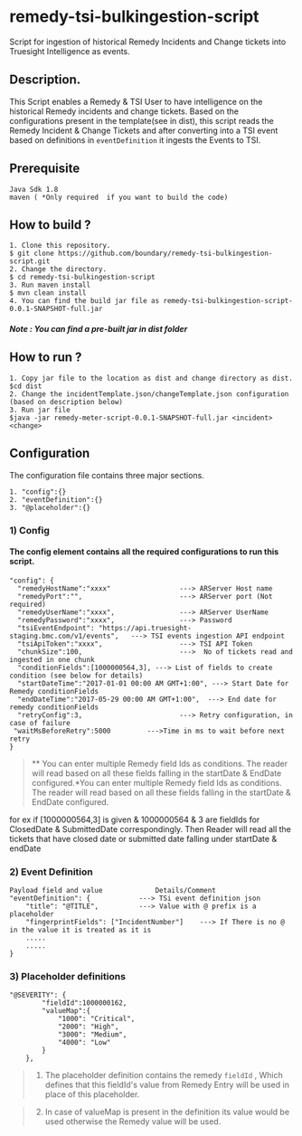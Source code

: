 # remedy-tsi-bulkingestion-script
Script for ingestion of historical Remedy Incidents and Change tickets into Truesight Intelligence as events.

## Description.

This Script enables a Remedy & TSI User to have intelligence on the historical Remedy incidents and change tickets. Based on the configurations present in the template(see in dist), this script reads the Remedy Incident & Change Tickets and after converting into a TSI event based on definitions in  `eventDefinition` it ingests the Events to TSI.

## Prerequisite 
```
Java Sdk 1.8
maven ( *Only required  if you want to build the code)
```
## How to build ? 
```
1. Clone this repository.
$ git clone https://github.com/boundary/remedy-tsi-bulkingestion-script.git
2. Change the directory.
$ cd remedy-tsi-bulkingestion-script
3. Run maven install
$ mvn clean install
4. You can find the build jar file as remedy-tsi-bulkingestion-script-0.0.1-SNAPSHOT-full.jar
```
##### Note : You can find a pre-built jar in dist folder

## How to run ?
```
1. Copy jar file to the location as dist and change directory as dist.
$cd dist
2. Change the incidentTemplate.json/changeTemplate.json configuration (based on description below)
3. Run jar file
$java -jar remedy-meter-script-0.0.1-SNAPSHOT-full.jar <incident> <change>
```
## Configuration
   The configuration file contains three major sections.


    1. "config":{}
    2. "eventDefinition":{}
    3. "@placeholder":{}


### 1) Config

#### The config element contains all the required configurations to run this script.
```
"config": {
  "remedyHostName":"xxxx"       	      ---> ARServer Host name
  "remedyPort":"",                        ---> ARServer port (Not required)
  "remedyUserName":"xxxx",                ---> ARServer UserName
  "remedyPassword":"xxxx",                ---> Password
  "tsiEventEndpoint": "https://api.truesight-staging.bmc.com/v1/events",   ---> TSI events ingestion API endpoint
  "tsiApiToken":"xxxx",                   ---> TSI API Token
  "chunkSize":100,                        --->  No of tickets read and ingested in one chunk
  "conditionFields":[1000000564,3], ---> List of fields to create condition (see below for details)
  "startDateTime":"2017-01-01 00:00 AM GMT+1:00", ---> Start Date for Remedy conditionFields
  "endDateTime":"2017-05-29 00:00 AM GMT+1:00",  ---> End date for remedy conditionFields
  "retryConfig":3,                        ---> Retry configuration, in case of failure
 "waitMsBeforeRetry":5000         --->Time in ms to wait before next retry
}

```

> ** You can enter multiple Remedy field Ids as conditions. The reader will read based on all these fields falling in the startDate & EndDate configured.*You can enter multiple Remedy field Ids as conditions. The reader will read based on all these fields falling in the startDate & EndDate configured.

for ex if [1000000564,3] is given & 1000000564 & 3  are fieldIds for ClosedDate & SubmittedDate correspondingly. Then Reader will read all the tickets that have closed date or submitted date falling under startDate & endDate 

### 2) Event Definition
```
Payload field and value				Details/Comment
"eventDefinition": {			---> TSi event definition json
	"title": "@TITLE",			---> Value with @ prefix is a placeholder
	"fingerprintFields": ["IncidentNumber"]    ---> If There is no @ in the value it is treated as it is
	.....
	.....
}
```

### 3) Placeholder definitions
```
"@SEVERITY": {
		"fieldId":1000000162,
		"valueMap":{
			"1000": "Critical",
			"2000": "High",
			"3000": "Medium",
			"4000": "Low"
		}
	},
```
> 1. The placeholder definition contains the remedy `fieldId` , Which defines that this fieldId's value from Remedy Entry will be used in place of this placeholder.

> 2. In case of valueMap is present in the definition its value would be used otherwise the Remedy value will be used.


